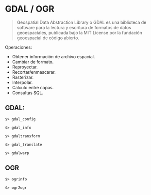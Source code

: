 # GDAL / OGR

> Geospatial Data Abstraction Library o GDAL es una biblioteca de software para la lectura y escritura de formatos de datos geoespaciales, publicada bajo la MIT License por la fundación geoespacial de código abierto.

Operaciones:
+ Obtener información de archivo espacial.
+ Cambiar de formato.
+ Reproyectar.
+ Recortar/enmascarar.
+ Rasterizar.
+ Interpolar.
+ Calculo entre capas.
+ Consultas SQL.


## GDAL:

```shell
$> gdal_config
```

```shell
$> gdal_info 
```

```shell
$> gdaltransform
```

```shell
$> gdal_translate
```
```shell
$> gdalwarp
```

## OGR

```shell
$> ogrinfo
```

```shell
$> ogr2ogr
```



